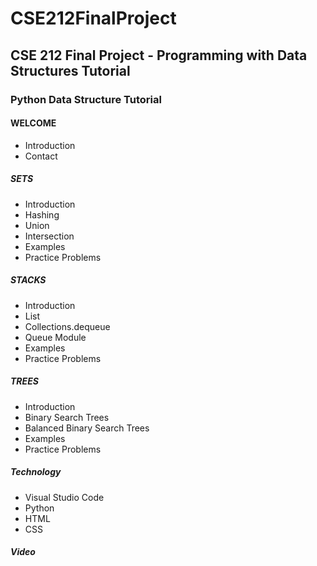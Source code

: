 # CSE212FinalProject
## CSE 212 Final Project - Programming with Data Structures Tutorial

### Python Data Structure Tutorial

#### WELCOME
- Introduction
- Contact

##### SETS
- Introduction
- Hashing
- Union
- Intersection
- Examples
- Practice Problems

##### STACKS
- Introduction
- List
- Collections.dequeue
- Queue Module
- Examples
-	Practice Problems

##### TREES 
-	Introduction
-	Binary Search Trees
-	Balanced Binary Search Trees
-	Examples
-	Practice Problems

##### Technology 
- Visual Studio Code
- Python 
- HTML
- CSS

##### Video
